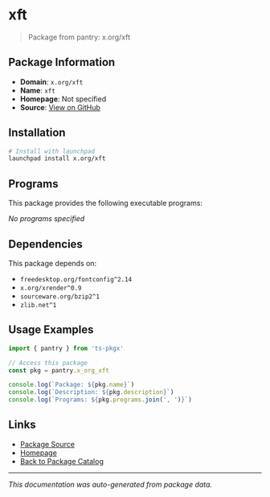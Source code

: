 # xft

> Package from pantry: x.org/xft

## Package Information

- **Domain**: `x.org/xft`
- **Name**: `xft`
- **Homepage**: Not specified
- **Source**: [View on GitHub](https://github.com/pkgxdev/pantry/tree/main/projects/x.org/xft/package.yml)

## Installation

```bash
# Install with launchpad
launchpad install x.org/xft
```

## Programs

This package provides the following executable programs:

*No programs specified*

## Dependencies

This package depends on:

- `freedesktop.org/fontconfig^2.14`
- `x.org/xrender^0.9`
- `sourceware.org/bzip2^1`
- `zlib.net^1`

## Usage Examples

```typescript
import { pantry } from 'ts-pkgx'

// Access this package
const pkg = pantry.x_org_xft

console.log(`Package: ${pkg.name}`)
console.log(`Description: ${pkg.description}`)
console.log(`Programs: ${pkg.programs.join(', ')}`)
```

## Links

- [Package Source](https://github.com/pkgxdev/pantry/tree/main/projects/x.org/xft/package.yml)
- [Homepage](#)
- [Back to Package Catalog](../package-catalog.md)

---

*This documentation was auto-generated from package data.*

